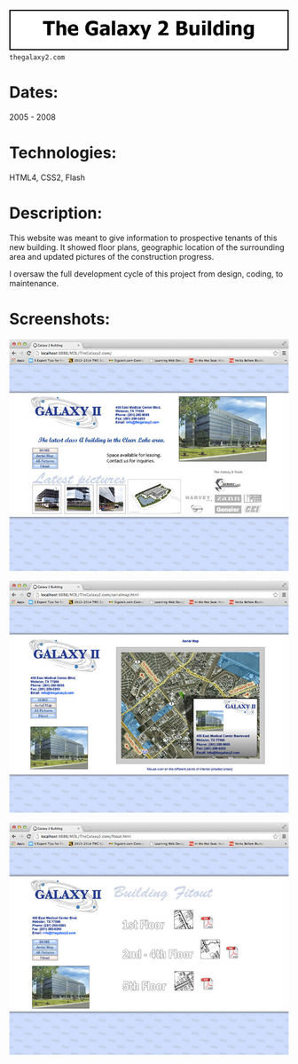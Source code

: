 ![Title](github/github_title_g2.gif)  
`thegalaxy2.com`  

# Dates:  
2005 - 2008  
# Technologies:  
HTML4, CSS2, Flash
# Description:  
This website was meant to give information to prospective tenants of this new building. It showed floor plans, geographic location of the surrounding area and updated pictures of the construction progress.  

I oversaw the full development cycle of this project from design, coding, to maintenance.  
# Screenshots:
![Screenshot](github/github_screenshot_g2a.jpg)  

![Screenshot](github/github_screenshot_g2d.jpg)  

![Screenshot](github/github_screenshot_g2c.jpg)  
